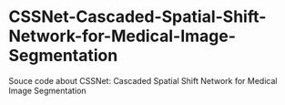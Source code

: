 # CSSNet-Cascaded-Spatial-Shift-Network-for-Medical-Image-Segmentation
Souce code about CSSNet: Cascaded Spatial Shift Network for Medical Image Segmentation
